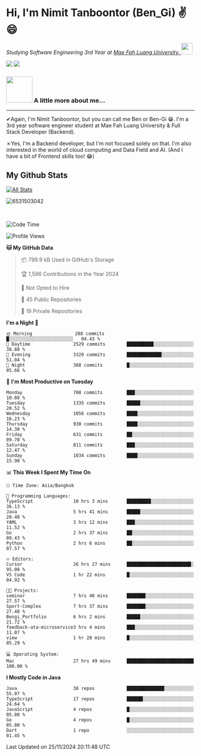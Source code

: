 # Hi, I'm Nimit Tanboontor (Ben_Gi) ✌😄
<p><em>Studying Software Engineering 3rd Year at <a href="https://en.mfu.ac.th/home.html"> Mae Fah Luang University.
</a><img src="https://media.giphy.com/media/WUlplcMpOCEmTGBtBW/giphy.gif" width="30"> </em></p>


[![](https://img.shields.io/badge/linkedin-%230077B5.svg?style=for-the-badge&logo=linkedin)]([https://www.linkedin.com/in/thanaphoom-babparn/](https://www.linkedin.com/in/nimit-tanbooutor-798139246/))
[![](https://img.shields.io/badge/Medium-12100E?style=for-the-badge&logo=medium&logoColor=white)](https://medium.com/@nimittanbooutor)

### <img src="https://media.giphy.com/media/VgCDAzcKvsR6OM0uWg/giphy.gif" width="70"> A little more about me...  

<hr> <!-- Horizontal line -->

&#10004;Again, I'm Nimit Tanboontor, but you can call me Ben or Ben-Gi 😁. I'm a 3rd year software engineer student at Mae Fah Luang University & Full Stack Developer (Backend).

&#10007;Yes, I'm a Backend developer, but I'm not focused solely on that. I'm also interested in the world of cloud computing and Data Field and AI. (And I have a bit of Frontend skills too! 😂)


## My Github Stats

[![All Stats](https://github-readme-stats.vercel.app/api?username=6531503042&show_icons=true&theme=algolia)](https://github.com/6531503042)

<p><img align="center" src="https://github-readme-streak-stats.herokuapp.com/?user=6531503042&" alt="6531503042" /></p>

<br />


<!--START_SECTION:waka-->
![Code Time](http://img.shields.io/badge/Code%20Time-226%20hrs%2056%20mins-blue)

![Profile Views](http://img.shields.io/badge/Profile%20Views-53-blue)

**🐱 My GitHub Data** 

> 📦 799.9 kB Used in GitHub's Storage 
 > 
> 🏆 1,596 Contributions in the Year 2024
 > 
> 🚫 Not Opted to Hire
 > 
> 📜 45 Public Repositories 
 > 
> 🔑 19 Private Repositories 
 > 
**I'm a Night 🦉** 

```text
🌞 Morning                288 commits         █░░░░░░░░░░░░░░░░░░░░░░░░   04.43 % 
🌆 Daytime                2529 commits        ██████████░░░░░░░░░░░░░░░   38.88 % 
🌃 Evening                3320 commits        █████████████░░░░░░░░░░░░   51.04 % 
🌙 Night                  368 commits         █░░░░░░░░░░░░░░░░░░░░░░░░   05.66 % 
```
📅 **I'm Most Productive on Tuesday** 

```text
Monday                   708 commits         ███░░░░░░░░░░░░░░░░░░░░░░   10.88 % 
Tuesday                  1335 commits        █████░░░░░░░░░░░░░░░░░░░░   20.52 % 
Wednesday                1056 commits        ████░░░░░░░░░░░░░░░░░░░░░   16.23 % 
Thursday                 930 commits         ████░░░░░░░░░░░░░░░░░░░░░   14.30 % 
Friday                   631 commits         ██░░░░░░░░░░░░░░░░░░░░░░░   09.70 % 
Saturday                 811 commits         ███░░░░░░░░░░░░░░░░░░░░░░   12.47 % 
Sunday                   1034 commits        ████░░░░░░░░░░░░░░░░░░░░░   15.90 % 
```


📊 **This Week I Spent My Time On** 

```text
🕑︎ Time Zone: Asia/Bangkok

💬 Programming Languages: 
TypeScript               10 hrs 3 mins       █████████░░░░░░░░░░░░░░░░   36.13 % 
Java                     5 hrs 41 mins       █████░░░░░░░░░░░░░░░░░░░░   20.48 % 
YAML                     3 hrs 12 mins       ███░░░░░░░░░░░░░░░░░░░░░░   11.52 % 
Go                       2 hrs 37 mins       ██░░░░░░░░░░░░░░░░░░░░░░░   09.43 % 
Python                   2 hrs 6 mins        ██░░░░░░░░░░░░░░░░░░░░░░░   07.57 % 

🔥 Editors: 
Cursor                   26 hrs 27 mins      ████████████████████████░   95.08 % 
VS Code                  1 hr 22 mins        █░░░░░░░░░░░░░░░░░░░░░░░░   04.92 % 

🐱‍💻 Projects: 
seminor                  7 hrs 40 mins       ███████░░░░░░░░░░░░░░░░░░   27.57 % 
Sport-Complex            7 hrs 37 mins       ███████░░░░░░░░░░░░░░░░░░   27.40 % 
Bengi_Portfolio          6 hrs 2 mins        █████░░░░░░░░░░░░░░░░░░░░   21.72 % 
feedback-ata-microservice3 hrs 4 mins        ███░░░░░░░░░░░░░░░░░░░░░░   11.07 % 
view                     1 hr 28 mins        █░░░░░░░░░░░░░░░░░░░░░░░░   05.29 % 

💻 Operating System: 
Mac                      27 hrs 49 mins      █████████████████████████   100.00 % 
```

**I Mostly Code in Java** 

```text
Java                     38 repos            ██████████████░░░░░░░░░░░   55.07 % 
TypeScript               17 repos            ██████░░░░░░░░░░░░░░░░░░░   24.64 % 
JavaScript               4 repos             █░░░░░░░░░░░░░░░░░░░░░░░░   05.80 % 
Go                       4 repos             █░░░░░░░░░░░░░░░░░░░░░░░░   05.80 % 
Dart                     1 repo              ░░░░░░░░░░░░░░░░░░░░░░░░░   01.45 % 
```




 Last Updated on 25/11/2024 20:11:48 UTC
<!--END_SECTION:waka-->
